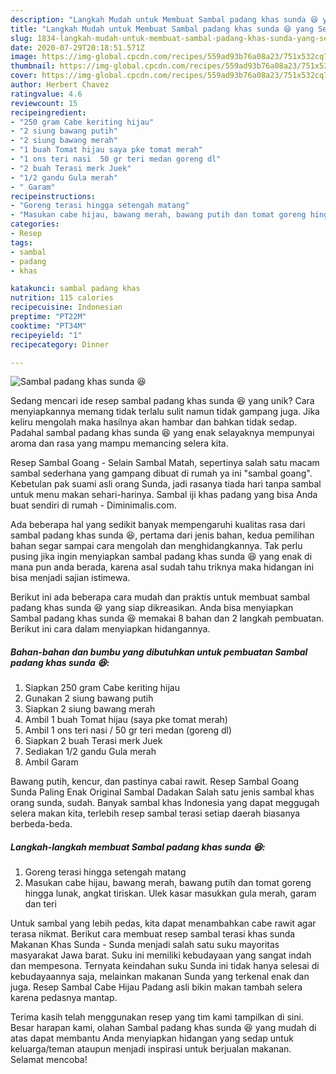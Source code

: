 ```yaml
---
description: "Langkah Mudah untuk Membuat Sambal padang khas sunda 😆 yang Sempurna"
title: "Langkah Mudah untuk Membuat Sambal padang khas sunda 😆 yang Sempurna"
slug: 1834-langkah-mudah-untuk-membuat-sambal-padang-khas-sunda-yang-sempurna
date: 2020-07-29T20:18:51.571Z
image: https://img-global.cpcdn.com/recipes/559ad93b76a08a23/751x532cq70/sambal-padang-khas-sunda-😆-foto-resep-utama.jpg
thumbnail: https://img-global.cpcdn.com/recipes/559ad93b76a08a23/751x532cq70/sambal-padang-khas-sunda-😆-foto-resep-utama.jpg
cover: https://img-global.cpcdn.com/recipes/559ad93b76a08a23/751x532cq70/sambal-padang-khas-sunda-😆-foto-resep-utama.jpg
author: Herbert Chavez
ratingvalue: 4.6
reviewcount: 15
recipeingredient:
- "250 gram Cabe keriting hijau"
- "2 siung bawang putih"
- "2 siung bawang merah"
- "1 buah Tomat hijau saya pke tomat merah"
- "1 ons teri nasi  50 gr teri medan goreng dl"
- "2 buah Terasi merk Juek"
- "1/2 gandu Gula merah"
- " Garam"
recipeinstructions:
- "Goreng terasi hingga setengah matang"
- "Masukan cabe hijau, bawang merah, bawang putih dan tomat goreng hingga lunak, angkat tiriskan. Ulek kasar masukkan gula merah, garam dan teri"
categories:
- Resep
tags:
- sambal
- padang
- khas

katakunci: sambal padang khas 
nutrition: 115 calories
recipecuisine: Indonesian
preptime: "PT22M"
cooktime: "PT34M"
recipeyield: "1"
recipecategory: Dinner

---
```



![Sambal padang khas sunda 😆](https://img-global.cpcdn.com/recipes/559ad93b76a08a23/751x532cq70/sambal-padang-khas-sunda-😆-foto-resep-utama.jpg)

Sedang mencari ide resep sambal padang khas sunda 😆 yang unik? Cara menyiapkannya memang tidak terlalu sulit namun tidak gampang juga. Jika keliru mengolah maka hasilnya akan hambar dan bahkan tidak sedap. Padahal sambal padang khas sunda 😆 yang enak selayaknya mempunyai aroma dan rasa yang mampu memancing selera kita.

Resep Sambal Goang - Selain Sambal Matah, sepertinya salah satu macam sambal sederhana yang gampang dibuat di rumah ya ini &#34;sambal goang&#34;. Kebetulan pak suami asli orang Sunda, jadi rasanya tiada hari tanpa sambal untuk menu makan sehari-harinya. Sambal iji khas padang yang bisa Anda buat sendiri di rumah - Diminimalis.com.

Ada beberapa hal yang sedikit banyak mempengaruhi kualitas rasa dari sambal padang khas sunda 😆, pertama dari jenis bahan, kedua pemilihan bahan segar sampai cara mengolah dan menghidangkannya. Tak perlu pusing jika ingin menyiapkan sambal padang khas sunda 😆 yang enak di mana pun anda berada, karena asal sudah tahu triknya maka hidangan ini bisa menjadi sajian istimewa.


Berikut ini ada beberapa cara mudah dan praktis untuk membuat sambal padang khas sunda 😆 yang siap dikreasikan. Anda bisa menyiapkan Sambal padang khas sunda 😆 memakai 8 bahan dan 2 langkah pembuatan. Berikut ini cara dalam menyiapkan hidangannya.

<!--inarticleads1-->

##### Bahan-bahan dan bumbu yang dibutuhkan untuk pembuatan Sambal padang khas sunda 😆:

1. Siapkan 250 gram Cabe keriting hijau
1. Gunakan 2 siung bawang putih
1. Siapkan 2 siung bawang merah
1. Ambil 1 buah Tomat hijau (saya pke tomat merah)
1. Ambil 1 ons teri nasi / 50 gr teri medan (goreng dl)
1. Siapkan 2 buah Terasi merk Juek
1. Sediakan 1/2 gandu Gula merah
1. Ambil  Garam


Bawang putih, kencur, dan pastinya cabai rawit. Resep Sambal Goang Sunda Paling Enak Original Sambal Dadakan Salah satu jenis sambal khas orang sunda, sudah. Banyak sambal khas Indonesia yang dapat meggugah selera makan kita, terlebih resep sambal terasi setiap daerah biasanya berbeda-beda. 

<!--inarticleads2-->

##### Langkah-langkah membuat Sambal padang khas sunda 😆:

1. Goreng terasi hingga setengah matang
1. Masukan cabe hijau, bawang merah, bawang putih dan tomat goreng hingga lunak, angkat tiriskan. Ulek kasar masukkan gula merah, garam dan teri


Untuk sambal yang lebih pedas, kita dapat menambahkan cabe rawit agar terasa nikmat. Berikut cara membuat resep sambal terasi khas sunda Makanan Khas Sunda - Sunda menjadi salah satu suku mayoritas masyarakat Jawa barat. Suku ini memiliki kebudayaan yang sangat indah dan mempesona. Ternyata keindahan suku Sunda ini tidak hanya selesai di kebudayaannya saja, melainkan makanan Sunda yang terkenal enak dan juga. Resep Sambal Cabe Hijau Padang asli bikin makan tambah selera karena pedasnya mantap. 

Terima kasih telah menggunakan resep yang tim kami tampilkan di sini. Besar harapan kami, olahan Sambal padang khas sunda 😆 yang mudah di atas dapat membantu Anda menyiapkan hidangan yang sedap untuk keluarga/teman ataupun menjadi inspirasi untuk berjualan makanan. Selamat mencoba!
